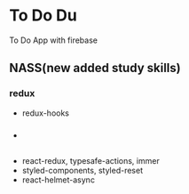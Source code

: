 # To Do Du

To Do App with firebase

## NASS(new added study skills)

### redux

- redux-hooks

###

-

##

- react-redux, typesafe-actions, immer
- styled-components, styled-reset
- react-helmet-async
